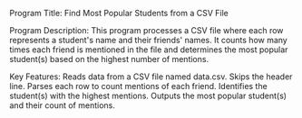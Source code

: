 Program Title:
Find Most Popular Students from a CSV File

Program Description:
This program processes a CSV file where each row represents a student's name and their friends' names. It counts how many times each friend is mentioned in the file and determines the most popular student(s) based on the highest number of mentions.

Key Features:
Reads data from a CSV file named data.csv.
Skips the header line.
Parses each row to count mentions of each friend.
Identifies the student(s) with the highest mentions.
Outputs the most popular student(s) and their count of mentions.